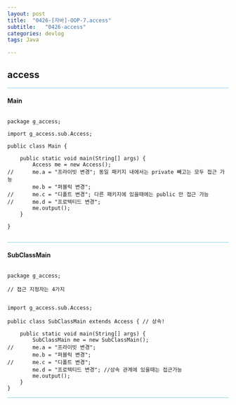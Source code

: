 ```yaml
---
layout: post
title:  "0426-[자바]-OOP-7.access"
subtitle:   "0426-access"
categories: devlog
tags: Java

---
```

## access

<hr style="height: 1px; background: skyblue; "/>

#### Main

~~~

package g_access;

import g_access.sub.Access;

public class Main {

	public static void main(String[] args) {
		Access me = new Access();
//		me.a = "프라이빗 변경"; 동일 패키지 내에서는 private 빼고는 모두 접근 가능
		me.b = "퍼블릭 변경";
//		me.c = "디폴트 변경"; 다른 패키지에 있을때에는 public 만 접근 가능
//		me.d = "프로텍티드 변경";
		me.output();
	}

}


~~~

<hr style="height: 1px; background: skyblue; "/>

#### SubClassMain

~~~

package g_access;

// 접근 지정자는 4가지


import g_access.sub.Access;

public class SubClassMain extends Access { // 상속!

	public static void main(String[] args) {
		SubClassMain me = new SubClassMain();
//		me.a = "프라이빗 변경";
		me.b = "퍼블릭 변경";
//		me.c = "디폴트 변경";
		me.d = "프로텍티드 변경"; //상속 관계에 있을때는 접근가능
		me.output();
	}
}

~~~

<hr style="height: 1px; background: skyblue; "/>
